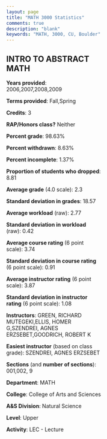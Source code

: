 ```yaml
---
layout: page
title: "MATH 3000 Statistics"
comments: true
description: "blank"
keywords: "MATH, 3000, CU, Boulder"
--- 
```

<head>
<script src="https://ajax.googleapis.com/ajax/libs/jquery/2.1.3/jquery.min.js"></script>
<script src="https://dl.dropboxusercontent.com/s/pc42nxpaw1ea4o9/highcharts.js?dl=0"></script>
<!-- <script src="../assets/js/highcharts.js"></script> -->
<style type="text/css">@font-face {
	font-family: "Bebas Neue";
	src: url(https://www.filehosting.org/file/details/544349/BebasNeue%20Regular.otf) format("opentype");
	}
	h1.Bebas { 
		font-family: "Bebas Neue", Verdana, Tahoma;
	}
</style>
</head>
<body>
	<div id="container" style="float: right; width: 45%; height: 88%; margin-left: 2.5%; margin-right: 2.5%;"></div>
	<script language="JavaScript">
		$(document).ready(function() {
		var chart = {type: 'column'};
		var title = {text: 'Grade Distribution'};
		var xAxis = {categories: ['A','B','C','D','F'],crosshair: true};
		var yAxis = {min: 0,title: {text: 'Percentage'}};
		var tooltip = {headerFormat: '<center><b><span style="font-size:20px">{point.key}</span></b></center>',
		               pointFormat: '<td style="padding:0"><b>{point.y:.1f}%</b></td>',
		               footerFormat: '</table>',shared: true,useHTML: true};
		var plotOptions = {column: {pointPadding: 0.0,borderWidth: 0}};  
		var credits = {enabled: false};var series= [{name: 'Percent',data: [15.2,37.25,26.47,5.39,15.69,]}];
		var json = {};
		json.chart = chart;
		json.title = title;
		json.tooltip = tooltip;
		json.xAxis = xAxis;
		json.yAxis = yAxis;  
		json.series = series;
		json.plotOptions = plotOptions;  
		json.credits = credits;
		$('#container').highcharts(json);
	});
	</script>
</body>
			   
## INTRO TO ABSTRACT MATH

**Years provided**: 2006,2007,2008,2009

**Terms provided**: Fall,Spring

**Credits**: 3

**RAP/Honors class?** Neither

**Percent grade**: 98.63%

**Percent withdrawn**: 8.63%

**Percent incomplete**: 1.37%

**Proportion of students who dropped**: 8.81

**Average grade** (4.0 scale): 2.3

**Standard deviation in grades**: 18.57

**Average workload** (raw): 2.77

**Standard deviation in workload** (raw): 0.42

**Average course rating** (6 point scale): 3.74

**Standard deviation in course rating** (6 point scale): 0.91

**Average instructor rating** (6 point scale): 3.87

**Standard deviation in instructor rating** (6 point scale): 1.08

**Instructors**: GREEN, RICHARD MUTEGEKI,ELLIS, HOMER G,SZENDREI, AGNES ERZSEBET,GOODRICH, ROBERT K

**Easiest instructor** (based on class grade): SZENDREI, AGNES ERZSEBET

**Sections** (and **number of sections**): 001,002, 9

**Department**: MATH

**College**: College of Arts and Sciences

**A&S Division**: Natural Science

**Level**: Upper

**Activity**: LEC - Lecture